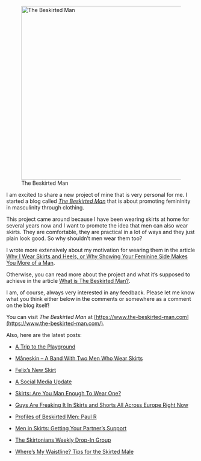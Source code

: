 <figure><img loading="lazy" decoding="async" src="avatar.jpg" alt="The Beskirted Man" style="width:462px;height:462px"><figcaption>The Beskirted Man</figcaption></figure>

I am excited to share a new project of mine that is very personal for me. I started a blog called *[The Beskirted Man](https://www.the-beskirted-man.com/)* that is about promoting femininity in masculinity through clothing.

This project came around because I have been wearing skirts at home for several years now and I want to promote the idea that men can also wear skirts. They are comfortable, they are practical in a lot of ways and they just plain look good. So why shouldn’t men wear them too?

I wrote more extensively about my motivation for wearing them in the article [Why I Wear Skirts and Heels, or Why Showing Your Feminine Side Makes You More of a Man](https://www.the-beskirted-man.com/skirts-and-dresses/why-i-wear-skirts-and-heels-or-why-showing-your-feminine-side-makes-you-more-of-a-man/).

Otherwise, you can read more about the project and what it’s supposed to achieve in the article [What is The Beskirted Man?](https://www.the-beskirted-man.com/general/what-is-the-beskirted-man/).

I am, of course, always very interested in any feedback. Please let me know what you think either below in the comments or somewhere as a comment on the blog itself!

You can visit *The Beskirted Man* at [https://www.the-beskirted-man.com](https://www.the-beskirted-man.com/).

Also, here are the latest posts:

-   [A Trip to the Playground](https://www.the-beskirted-man.com/in-public/a-trip-to-the-playground/)
    
-   [Måneskin – A Band With Two Men Who Wear Skirts](https://www.the-beskirted-man.com/in-the-media/maneskin-a-band-with-two-men-who-wear-skirts/)
    
-   [Felix’s New Skirt](https://www.the-beskirted-man.com/in-the-media/felixs-new-skirt/)
    
-   [A Social Media Update](https://www.the-beskirted-man.com/general/a-social-media-update/)
    
-   [Skirts: Are You Man Enough To Wear One?](https://www.the-beskirted-man.com/in-the-media/skirts-are-you-man-enough-to-wear-one/)
    
-   [Guys Are Freaking It In Skirts and Shorts All Across Europe Right Now](https://www.the-beskirted-man.com/in-the-media/guys-are-freaking-it-in-skirts-and-shorts-all-across-europe-right-now-2/)
    
-   [Profiles of Beskirted Men: Paul R](https://www.the-beskirted-man.com/profiles-of-beskirted-men/profiles-of-beskirted-men-paul-r/)
    
-   [Men in Skirts: Getting Your Partner’s Support](https://www.the-beskirted-man.com/in-the-media/men-in-skirts-getting-your-partners-support/)
    
-   [The Skirtonians Weekly Drop-In Group](https://www.the-beskirted-man.com/events/the-skirtonians-weekly-drop-in-group/)
    
-   [Where’s My Waistline? Tips for the Skirted Male](https://www.the-beskirted-man.com/in-the-media/wheres-my-waistline-tips-for-the-skirted-male/)